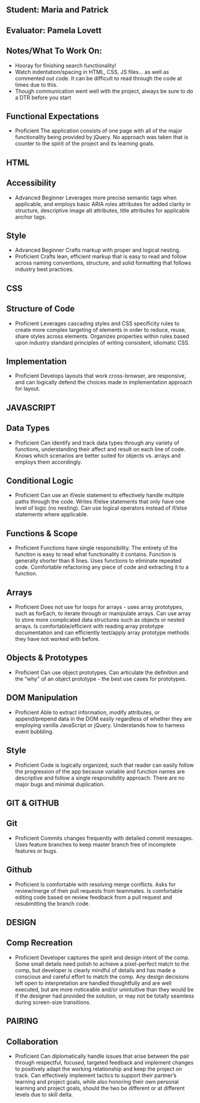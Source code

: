 ## Student: Maria and Patrick
## Evaluator: Pamela Lovett
## Notes/What To Work On:

- Hooray for finishing search functionality!
- Watch indentation/spacing in HTML, CSS, JS files... as well as commented out code. It can be difficult to read through the code at times due to this.
- Though communication went well with the project, always be sure to do a DTR before you start

## Functional Expectations

* Proficient	The application consists of one page with all of the major functionality being provided by jQuery. No approach was taken that is counter to the spirit of the project and its learning goals.

## HTML

## Accessibility

* Advanced Beginner	Leverages more precise semantic tags when applicable, and employs basic ARIA roles attributes for added clarity in structure, descriptive image alt attributes, title attributes for applicable anchor tags.

## Style

* Advanced Beginner	Crafts markup with proper and logical nesting.
* Proficient	Crafts lean, efficient markup that is easy to read and follow across naming conventions, structure, and solid formatting that follows industry best practices.

## CSS

## Structure of Code

* Proficient	Leverages cascading styles and CSS specificity rules to create more complex targeting of elements in order to reduce, reuse, share styles across elements. Organizes properties within rules based upon industry standard principles of writing consistent, idiomatic CSS.

## Implementation

* Proficient	Develops layouts that work cross-browser, are responsive, and can logically defend the choices made in implementation approach for layout.

## JAVASCRIPT

## Data Types

* Proficient	Can identify and track data types through any variety of functions, understanding their affect and result on each line of code. Knows which scenarios are better suited for objects vs. arrays and employs them accordingly.

## Conditional Logic

* Proficient	Can use an if/esle statement to effectively handle multiple paths through the code. Writes if/else statements that only have one level of logic (no nesting). Can use logical operators instead of if/else statements where applicable.

## Functions & Scope

* Proficient	Functions have single responsibility. The entirety of the function is easy to read what functionality it contains. Function is generally shorter than 8 lines. Uses functions to eliminate repeated code. Comfortable refactoring any piece of code and extracting it to a function.

## Arrays

* Proficient	Does not use for loops for arrays - uses array prototypes, such as forEach, to iterate through or manipulate arrays. Can use array to store more complicated data structures such as objects or nested arrays. Is comfortable/efficient with reading array prototype documentation and can efficiently test/apply array prototype methods they have not worked with before.

## Objects & Prototypes

* Proficient	Can use object prototypes. Can articulate the definition and the “why” of an object prototype - the best use cases for prototypes.

## DOM Manipulation

* Proficient	Able to extract information, modify attributes, or append/prepend data in the DOM easily regardless of whether they are employing vanilla JavaScript or jQuery. Understands how to harness event bubbling.

## Style

* Proficient	Code is logically organized, such that reader can easily follow the progression of the app because variable and function names are descriptive and follow a single responsibility approach. There are no major bugs and minimal duplication.

## GIT & GITHUB

## Git

* Proficient	Commits changes frequently with detailed commit messages. Uses feature branches to keep master branch free of incomplete features or bugs.

## Github

* Proficient	Is comfortable with resolving merge conflicts. Asks for review/merge of their pull requests from teammates. Is comfortable editing code based on review feedback from a pull request and resubmitting the branch code.

## DESIGN

## Comp Recreation

* Proficient	Developer captures the spirit and design intent of the comp. Some small details need polish to achieve a pixel-perfect match to the comp, but developer is clearly mindful of details and has made a conscious and careful effort to match the comp. Any design decisions left open to interpretation are handled thoughtfully and are well executed, but are more noticeable and/or unintuitive than they would be if the designer had provided the solution, or may not be totally seamless during screen-size transitions.

## PAIRING

## Collaboration

* Proficient	Can diplomatically handle issues that arise between the pair through respectful, focused, targeted feedback and implement changes to positively adapt the working relationship and keep the project on track. Can effectively implement tactics to support their partner’s learning and project goals, while also honoring their own personal learning and project goals, should the two be different or at different levels due to skill delta.